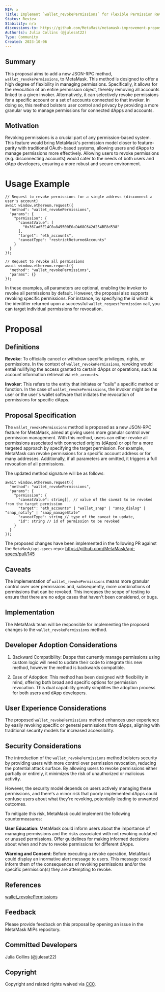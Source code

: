 ```yaml
---
MIP: x
Title: Implement `wallet_revokePermissions` for Flexible Permission Revocation
Status: Review
Stability: n/a
discussions-to: https://github.com/MetaMask/metamask-improvement-proposals/discussions
Author(s): Julia Collins (@julesat22)
Type: Community
Created: 2023-10-06
---
```


## Summary
This proposal aims to add a new JSON-RPC method, `wallet_revokePermissions`, to MetaMask. This method is designed to offer a high degree of flexibility in managing permissions. Specifically, it allows for the revocation of an entire permission object, thereby removing all accounts linked to a given invoker. Alternatively, it can selectively revoke permissions for a specific account or a set of accounts connected to that invoker. In doing so, this method bolsters user control and privacy by providing a more granular way to manage permissions for connected dApps and accounts.

## Motivation
Revoking permissions is a crucial part of any permission-based system. This feature would bring MetaMask's permission model closer to feature-parity with traditional OAuth-based systems, allowing users and dApps to manage permissions more effectively. Allowing users to revoke permissions (e.g. disconnecting accounts) would cater to the needs of both users and dApp developers, ensuring a more robust and secure environment.

# Usage Example
```
// Request to revoke permissions for a single address (disconnect a user's account)
await window.ethereum.request({
  "method": "wallet_revokePermissions",
  "params": {
    "permission": {
      "caveatValue": [
        "0x36Cad5E14C0a845500E0aDA68C642d254BE8d538"
      ],
      "target": "eth_accounts",
      "caveatType": "restrictReturnedAccounts"
    }
  }
});

// Request to revoke all permissions
await window.ethereum.request({
  "method": "wallet_revokePermissions",
  "params": {}
});

```

In these examples, all parameters are optional, enabling the invoker to revoke all permissions by default. However, the proposal also supports revoking specific permissions. For instance, by specifying the id which is the identifier returned upon a successful `wallet_requestPermission` call, you can target individual permissions for revocation.

# Proposal

## Definitions
**Revoke**: To officially cancel or withdraw specific privileges, rights, or permissions. In the context of `wallet_revokePermissions`, revoking would entail nullifying the access granted to certain dApps or operations, such as account information retrieval via `eth_accounts`.

**Invoker**: This refers to the entity that initiates or "calls" a specific method or function. In the case of `wallet_revokePermissions`, the invoker might be the user or the user's wallet software that initiates the revocation of permissions for specific dApps.


## Proposal Specification
The `wallet_revokePermissions` method is proposed as a new JSON-RPC feature for MetaMask, aimed at giving users more granular control over permission management. With this method, users can either revoke all permissions associated with connected origins (dApps) or opt for a more targeted approach by specifying the target permission. For example, MetaMask can revoke permissions for a specific account address or for many addresses. Additionally, if all parameters are omitted, it triggers a full revocation of all permissions.

The updated method signature will be as follows:

```
await window.ethereum.request({
  "method": "wallet_revokePermissions",
  "params": {
    "permission": {
      "caveatValue": string[], // value of the caveat to be revoked from the target permission
      "target": "eth_accounts" | "wallet_snap" | "snap_dialog" | "snap_notify" | "snap_manageState"
      "caveatType": string // type of the caveat to update,
      "id": string // id of permission to be revoked
    }
  }
});
```

The proposed changes have been implemented in the following PR against the `MetaMask/api-specs` repo: https://github.com/MetaMask/api-specs/pull/145

## Caveats
The implementation of `wallet_revokePermissions` means more granular control over user permissions and, subsequently, more combinations of permissions that can be revoked. This increases the scope of testing to ensure that there are no edge cases that haven't been considered, or bugs.

## Implementation
The MetaMask team will be responsible for implementing the proposed changes to the `wallet_revokePermissions` method.

## Developer Adoption Considerations
1. Backward Compatibility: Dapps that currently manage permissions using custom logic will need to update their code to integrate this new method, however the method is backwards compatible.

2. Ease of Adoption: This method has been designed with flexibility in mind, offering both broad and specific options for permission revocation. This dual capability greatly simplifies the adoption process for both users and dApp developers.

## User Experience Considerations
The proposed `wallet_revokePermissions` method enhances user experience by easily revoking specific or general permissions from dApps, aligning with traditional security models for increased accessibility.

## Security Considerations
The introduction of the `wallet_revokePermissions` method bolsters security by providing users with more control over permission revocation, reducing the potential attack surface. By allowing users to revoke permissions either partially or entirely, it minimizes the risk of unauthorized or malicious activity.

However, the security model depends on users actively managing these permissions, and there's a minor risk that poorly implemented dApps could confuse users about what they're revoking, potentially leading to unwanted outcomes.

To mitigate this risk, MetaMask could implement the following countermeasures:

**User Education**: MetaMask could inform users about the importance of managing permissions and the risks associated with not revoking outdated or unused permissions. Offer guidelines for making informed decisions about when and how to revoke permissions for different dApps.

**Warning and Consent**: Before executing a revoke operation, MetaMask could display an inormative alert message to users. This message could inform them of the consequences of revoking permissions and/or the specific permission(s) they are attempting to revoke.

## References
[wallet_revokePermissions](https://github.com/MetaMask/api-specs/pull/145)

## Feedback
Please provide feedback on this proposal by opening an issue in the MetaMask MIPs repository.

## Committed Developers
Julia Collins (@julesat22)

## Copyright
Copyright and related rights waived via [CC0](../LICENSE).